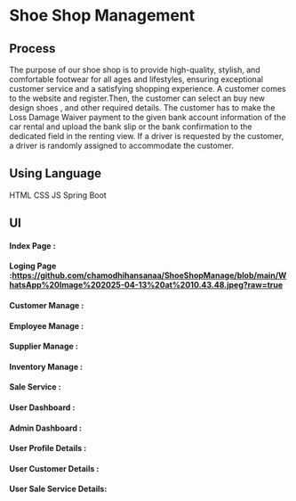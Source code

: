 # Shoe Shop Management

## Process
 The purpose of our shoe shop is to provide high-quality, stylish, and comfortable footwear for all ages and lifestyles, ensuring exceptional customer service and a satisfying shopping experience.
A customer comes to the website and register.Then, the customer can select an buy new design shoes , and other required details.
	The customer has to make the Loss Damage Waiver payment to the given bank account information of the car rental and upload the bank slip or the bank confirmation to the dedicated field in the renting view.
	If a driver is requested by the customer, a driver is randomly assigned to accommodate the customer.

## Using Language
HTML
CSS
JS
Spring Boot

## UI
#### Index Page  :
#### Loging Page :https://github.com/chamodhihansanaa/ShoeShopManage/blob/main/WhatsApp%20Image%202025-04-13%20at%2010.43.48.jpeg?raw=true
#### Customer Manage :
#### Employee Manage :
#### Supplier Manage :
#### Inventory Manage :
#### Sale Service :
#### User Dashboard :
#### Admin Dashboard :
#### User Profile Details :
#### User Customer Details :
#### User Sale Service Details:














